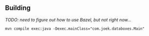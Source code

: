 ## Building 

_TODO: need to figure out how to use Bazel, but not right now..._

```
mvn compile exec:java -Dexec.mainClass="com.joek.databoxes.Main"
```
